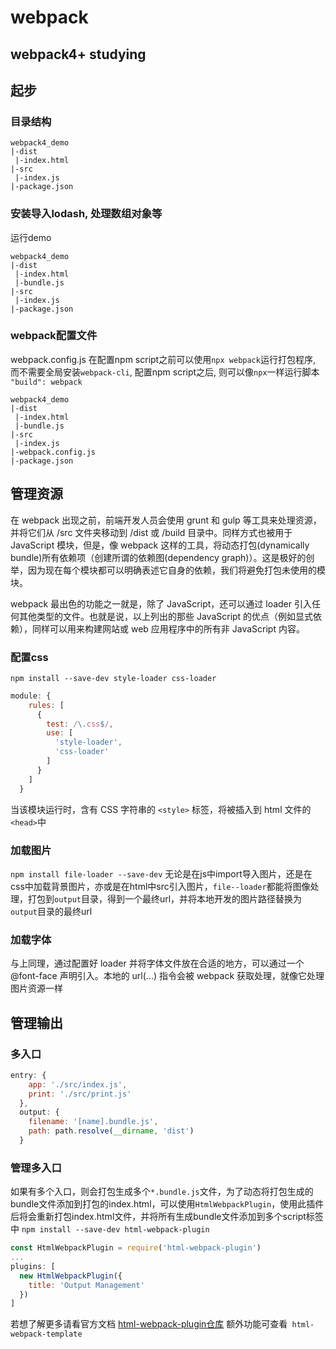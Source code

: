# webpack
## webpack4+ studying

## 起步
### 目录结构
```
webpack4_demo
|-dist
 |-index.html
|-src
 |-index.js
|-package.json
```

### 安装导入lodash, 处理数组对象等
运行demo
```
webpack4_demo
|-dist
 |-index.html
 |-bundle.js
|-src
 |-index.js
|-package.json
```

### webpack配置文件
webpack.config.js
在配置npm script之前可以使用`npx webpack`运行打包程序, 而不需要全局安装`webpack-cli`, 配置npm script之后, 则可以像`npx`一样运行脚本
`"build": webpack`
```
webpack4_demo
|-dist
 |-index.html
 |-bundle.js
|-src
 |-index.js
|-webpack.config.js
|-package.json
```

## 管理资源
在 webpack 出现之前，前端开发人员会使用 grunt 和 gulp 等工具来处理资源，并将它们从 /src 文件夹移动到 /dist 或 /build 目录中。同样方式也被用于 JavaScript 模块，但是，像 webpack 这样的工具，将动态打包(dynamically bundle)所有依赖项（创建所谓的依赖图(dependency graph)）。这是极好的创举，因为现在每个模块都可以明确表述它自身的依赖，我们将避免打包未使用的模块。

webpack 最出色的功能之一就是，除了 JavaScript，还可以通过 loader 引入任何其他类型的文件。也就是说，以上列出的那些 JavaScript 的优点（例如显式依赖），同样可以用来构建网站或 web 应用程序中的所有非 JavaScript 内容。

### 配置css
`npm install --save-dev style-loader css-loader`
```javascript
module: {
    rules: [
      {
        test: /\.css$/,
        use: [
          'style-loader',
          'css-loader'
        ]
      }
    ]
  }
```
当该模块运行时，含有 CSS 字符串的 `<style>` 标签，将被插入到 html 文件的 `<head>`中

### 加载图片
`npm install file-loader --save-dev`
无论是在js中import导入图片，还是在css中加载背景图片，亦或是在html中src引入图片，`file--loader`都能将图像处理，打包到`output`目录，得到一个最终url，并将本地开发的图片路径替换为`output`目录的最终url

### 加载字体
与上同理，通过配置好 loader 并将字体文件放在合适的地方，可以通过一个 @font-face 声明引入。本地的 url(...) 指令会被 webpack 获取处理，就像它处理图片资源一样


## 管理输出
### 多入口
```javascript
entry: {
    app: './src/index.js',
    print: './src/print.js'
  },
  output: {
    filename: '[name].bundle.js',
    path: path.resolve(__dirname, 'dist')
  }
```

### 管理多入口
如果有多个入口，则会打包生成多个`*.bundle.js`文件，为了动态将打包生成的bundle文件添加到打包的index.html，可以使用`HtmlWebpackPlugin`，使用此插件后将会重新打包index.html文件，并将所有生成bundle文件添加到多个script标签中
`npm install --save-dev html-webpack-plugin`
```javascript
const HtmlWebpackPlugin = require('html-webpack-plugin')
...
plugins: [
  new HtmlWebpackPlugin({
    title: 'Output Management'
  })
]
```
若想了解更多请看官方文档  [html-webpack-plugin仓库](https://github.com/jantimon/html-webpack-plugin 'title')
额外功能可查看` html-webpack-template`
